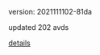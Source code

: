 version: 2021111102-81da

updated 202 avds

[details](https://github.com/0x74f917491bfa7ebfa379/ali_avd_db/blob/master/change_log/2021/11/11/02/81da.txt)